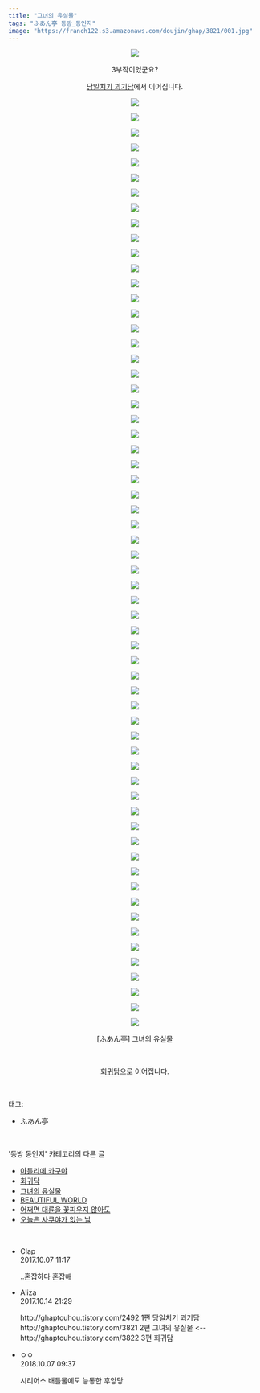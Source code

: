 ```yaml
---
title: "그녀의 유실물"
tags: "ふあん亭 동방_동인지"
image: "https://franch122.s3.amazonaws.com/doujin/ghap/3821/001.jpg"
---
```

<div class="article">
<p style="text-align: center; clear: none; float: none;"><img src="{{ site.imgserver4 }}/ghap/3821/001.jpg"/></p>
<p style="text-align: center; clear: none; float: none;">3부작이었군요?</p>
<p style="text-align: center; clear: none; float: none;"><a class="tx-link" href="http://ghaptouhou.tistory.com/2492" target="_blank">당일치기 괴기담</a>에서 이어집니다.</p>
<p style="text-align: center; clear: none; float: none;"><img src="{{ site.imgserver4 }}/ghap/3821/002.jpg"/></p>
<p style="text-align: center; clear: none; float: none;"><img src="{{ site.imgserver4 }}/ghap/3821/003.jpg"/></p>
<p style="text-align: center; clear: none; float: none;"><img src="{{ site.imgserver4 }}/ghap/3821/004.jpg"/></p>
<p style="text-align: center; clear: none; float: none;"><img src="{{ site.imgserver4 }}/ghap/3821/005.jpg"/></p>
<p style="text-align: center; clear: none; float: none;"><img src="{{ site.imgserver4 }}/ghap/3821/006.jpg"/></p>
<p style="text-align: center; clear: none; float: none;"><img src="{{ site.imgserver4 }}/ghap/3821/007.jpg"/></p>
<p style="text-align: center; clear: none; float: none;"><img src="{{ site.imgserver4 }}/ghap/3821/008.jpg"/></p>
<p style="text-align: center; clear: none; float: none;"><img src="{{ site.imgserver4 }}/ghap/3821/009.jpg"/></p>
<p style="text-align: center; clear: none; float: none;"><img src="{{ site.imgserver4 }}/ghap/3821/010.jpg"/></p>
<p style="text-align: center; clear: none; float: none;"><img src="{{ site.imgserver4 }}/ghap/3821/011.jpg"/></p>
<p style="text-align: center; clear: none; float: none;"><img src="{{ site.imgserver4 }}/ghap/3821/012.jpg"/></p>
<p style="text-align: center; clear: none; float: none;"><img src="{{ site.imgserver4 }}/ghap/3821/013.jpg"/></p>
<p style="text-align: center; clear: none; float: none;"><img src="{{ site.imgserver4 }}/ghap/3821/014.jpg"/></p>
<p style="text-align: center; clear: none; float: none;"><img src="{{ site.imgserver4 }}/ghap/3821/015.jpg"/></p>
<p style="text-align: center; clear: none; float: none;"><img src="{{ site.imgserver4 }}/ghap/3821/016.jpg"/></p>
<p style="text-align: center; clear: none; float: none;"><img src="{{ site.imgserver4 }}/ghap/3821/017.jpg"/></p>
<p style="text-align: center; clear: none; float: none;"><img src="{{ site.imgserver4 }}/ghap/3821/018.jpg"/></p>
<p style="text-align: center; clear: none; float: none;"><img src="{{ site.imgserver4 }}/ghap/3821/019.jpg"/></p>
<p style="text-align: center; clear: none; float: none;"><img src="{{ site.imgserver4 }}/ghap/3821/020.jpg"/></p>
<p style="text-align: center; clear: none; float: none;"><img src="{{ site.imgserver4 }}/ghap/3821/021.jpg"/></p>
<p style="text-align: center; clear: none; float: none;"><img src="{{ site.imgserver4 }}/ghap/3821/022.jpg"/></p>
<p style="text-align: center; clear: none; float: none;"><img src="{{ site.imgserver4 }}/ghap/3821/023.jpg"/></p>
<p style="text-align: center; clear: none; float: none;"><img src="{{ site.imgserver4 }}/ghap/3821/024.jpg"/></p>
<p style="text-align: center; clear: none; float: none;"><img src="{{ site.imgserver4 }}/ghap/3821/025.jpg"/></p>
<p style="text-align: center; clear: none; float: none;"><img src="{{ site.imgserver4 }}/ghap/3821/026.jpg"/></p>
<p style="text-align: center; clear: none; float: none;"><img src="{{ site.imgserver4 }}/ghap/3821/027.jpg"/></p>
<p style="text-align: center; clear: none; float: none;"><img src="{{ site.imgserver4 }}/ghap/3821/028.jpg"/></p>
<p style="text-align: center; clear: none; float: none;"><img src="{{ site.imgserver4 }}/ghap/3821/029.jpg"/></p>
<p style="text-align: center; clear: none; float: none;"><img src="{{ site.imgserver4 }}/ghap/3821/030.jpg"/></p>
<p style="text-align: center; clear: none; float: none;"><img src="{{ site.imgserver4 }}/ghap/3821/031.jpg"/></p>
<p style="text-align: center; clear: none; float: none;"><img src="{{ site.imgserver4 }}/ghap/3821/032.jpg"/></p>
<p style="text-align: center; clear: none; float: none;"><img src="{{ site.imgserver4 }}/ghap/3821/033.jpg"/></p>
<p style="text-align: center; clear: none; float: none;"><img src="{{ site.imgserver4 }}/ghap/3821/034.jpg"/></p>
<p style="text-align: center; clear: none; float: none;"><img src="{{ site.imgserver4 }}/ghap/3821/035.jpg"/></p>
<p style="text-align: center; clear: none; float: none;"><img src="{{ site.imgserver4 }}/ghap/3821/036.jpg"/></p>
<p style="text-align: center; clear: none; float: none;"><img src="{{ site.imgserver4 }}/ghap/3821/037.jpg"/></p>
<p style="text-align: center; clear: none; float: none;"><img src="{{ site.imgserver4 }}/ghap/3821/038.jpg"/></p>
<p style="text-align: center; clear: none; float: none;"><img src="{{ site.imgserver4 }}/ghap/3821/039.jpg"/></p>
<p style="text-align: center; clear: none; float: none;"><img src="{{ site.imgserver4 }}/ghap/3821/040.jpg"/></p>
<p style="text-align: center; clear: none; float: none;"><img src="{{ site.imgserver4 }}/ghap/3821/041.jpg"/></p>
<p style="text-align: center; clear: none; float: none;"><img src="{{ site.imgserver4 }}/ghap/3821/042.jpg"/></p>
<p style="text-align: center; clear: none; float: none;"><img src="{{ site.imgserver4 }}/ghap/3821/043.jpg"/></p>
<p style="text-align: center; clear: none; float: none;"><img src="{{ site.imgserver4 }}/ghap/3821/044.jpg"/></p>
<p style="text-align: center; clear: none; float: none;"><img src="{{ site.imgserver4 }}/ghap/3821/045.jpg"/></p>
<p style="text-align: center; clear: none; float: none;"><img src="{{ site.imgserver4 }}/ghap/3821/046.jpg"/></p>
<p style="text-align: center; clear: none; float: none;"><img src="{{ site.imgserver4 }}/ghap/3821/047.jpg"/></p>
<p style="text-align: center; clear: none; float: none;"><img src="{{ site.imgserver4 }}/ghap/3821/048.jpg"/></p>
<p style="text-align: center; clear: none; float: none;"><img src="{{ site.imgserver4 }}/ghap/3821/049.jpg"/></p>
<p style="text-align: center; clear: none; float: none;"><img src="{{ site.imgserver4 }}/ghap/3821/050.jpg"/></p>
<p style="text-align: center; clear: none; float: none;"><img src="{{ site.imgserver4 }}/ghap/3821/051.jpg"/></p>
<p style="text-align: center; clear: none; float: none;"><img src="{{ site.imgserver4 }}/ghap/3821/052.jpg"/></p>
<p style="text-align: center; clear: none; float: none;"><img src="{{ site.imgserver4 }}/ghap/3821/053.jpg"/></p>
<p style="text-align: center; clear: none; float: none;"><img src="{{ site.imgserver4 }}/ghap/3821/054.jpg"/></p>
<p style="text-align: center; clear: none; float: none;"><img src="{{ site.imgserver4 }}/ghap/3821/055.jpg"/></p>
<p style="text-align: center; clear: none; float: none;"><img src="{{ site.imgserver4 }}/ghap/3821/056.jpg"/></p>
<p style="text-align: center; clear: none; float: none;"><img src="{{ site.imgserver4 }}/ghap/3821/057.jpg"/></p>
<p style="text-align: center; clear: none; float: none;"><img src="{{ site.imgserver4 }}/ghap/3821/058.jpg"/></p>
<p style="text-align: center; clear: none; float: none;"><img src="{{ site.imgserver4 }}/ghap/3821/059.jpg"/></p>
<p style="text-align: center; clear: none; float: none;"><img src="{{ site.imgserver4 }}/ghap/3821/060.jpg"/></p>
<p style="text-align: center; clear: none; float: none;"><img src="{{ site.imgserver4 }}/ghap/3821/061.jpg"/></p>
<p style="text-align: center; clear: none; float: none;"><img src="{{ site.imgserver4 }}/ghap/3821/062.jpg"/></p>
<p style="text-align: center; clear: none; float: none;"><img src="{{ site.imgserver4 }}/ghap/3821/063.jpg"/></p>
<p style="text-align: center; clear: none; float: none;">[ふあん亭] 그녀의 유실물</p>
<p style="text-align: center; clear: none; float: none;"><br/></p>
<p style="text-align: center; clear: none; float: none;"><a class="tx-link" href="http://ghaptouhou.tistory.com/3822" target="_blank">회귀담</a>으로 이어집니다.</p>
</div><br/>
<div class="tagTrail">
<p>태그: </p>
<ul>
<li>ふあん亭</li>
</ul>
</div><br/>
<div class="another">
<p>'동방 동인지' 카테고리의 다른 글</p>
<ul>
<li><a href="/ghap_3823">아틀리에 카구야</a></li>
<li><a href="/ghap_3822">회귀담</a></li>
<li><a href="/ghap_3821">그녀의 유실물</a></li>
<li><a href="/ghap_3820">BEAUTIFUL WORLD</a></li>
<li><a href="/ghap_3817">어쩌면 대륜을 꽃피우지 않아도</a></li>
<li><a href="/ghap_3812">오늘은 사쿠야가 없는 날</a></li>
</ul>
</div><br/>
<div class="cb_module cb_fluid">
<div class="cb_wrt cb_profile">
<div class="comment">
<ul>
<li class="cb_thumb_off" id="comment15098778">
<div class="cb_comment_area">
<div class="cb_info_area">
<div class="cb_section">
<span class="cb_nick_name">Clap</span>
</div>
<div class="cb_section">
<span class="cb_date">2017.10.07 11:17 </span>
</div>
</div>
<div class="cb_dsc_comment">
<p class="cb_dsc">
											..혼잡하다 혼잡해
										</p>
</div>
</div></li>
<li class="cb_thumb_off" id="comment15105434">
<div class="cb_comment_area">
<div class="cb_info_area">
<div class="cb_section">
<span class="cb_nick_name">Aliza</span>
</div>
<div class="cb_section">
<span class="cb_date">2017.10.14 21:29 </span>
</div>
</div>
<div class="cb_dsc_comment">
<p class="cb_dsc">
											http://ghaptouhou.tistory.com/2492 1편 당일치기 괴기담<br/>
http://ghaptouhou.tistory.com/3821 2편 그녀의 유실물 &lt;--<br/>
http://ghaptouhou.tistory.com/3822 3편 회귀담 
										</p>
</div>
</div></li>
<li class="cb_thumb_off" id="comment15347340">
<div class="cb_comment_area">
<div class="cb_info_area">
<div class="cb_section">
<span class="cb_nick_name">ㅇㅇ</span>
</div>
<div class="cb_section">
<span class="cb_date">2018.10.07 09:37 </span>
</div>
</div>
<div class="cb_dsc_comment">
<p class="cb_dsc">
											시리어스 배틀물에도 능통한 후앙당
										</p>
</div>
</div></li>
</ul>
</div>
</div><!-- commentList close -->
</div><br/>

